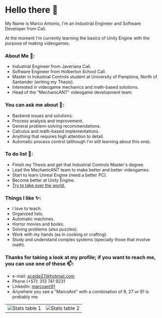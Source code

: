 ﻿# Hello there 👋

My Name is Marco Antonio, I'm an Industrial Engineer and Software Developer from Cali. 

At the moment I'm currently learning the basics of Unity Engine with the purpose of making videogames.

### About Me 🤔:

* Industrial Engineer from Javeriana Cali.
* Software Engineer from Holberton School Cali.
* Master in Industrial Controls student at University of Pamplona, North of Santander (writing my Thesis).
* Interested in videogame mechanics and math-based solutions.
* Head of the "MechanicANT" videogame development team.

### You can ask me about 💬:

* Backend issues and solutions.
* Process analysis and improvement.
* General problem-solving recommendations.
* Calculus and math-based implementations.
* Anything that requires high attention to detail.
* Automatic process control (although I'm still learning about this one).

### To do list 🌱:

* Finish my Thesis and get that Industrial Controls Master's degree.
* Lead the MechanicANT team to make better and better videogames.
* Start to learn Unreal Engine (need a better PC).
* Become better at Unity Engine.
* [Try to take over the world.](https://www.youtube.com/watch?v=2B3slX6-_20)
    
### Things I like ✨:

* I love to teach.
* Organized lists.
* Automatic machines.
* Horror movies and books.
* Solving problems (also puzzles).
* Work with my hands (as in cooking or crafting).
* Study and understand complex systems (specially those that involve math).
    

### Thanks for taking a look at my profile; if you want to reach me, you can use one of these 📫:

* e-mail: acalde27@hotmail.com
* Phone (+57): 313 741 9231
* LinkedIn: [marcoant91](https://www.linkedin.com/in/marcoant91/)
* Anywhere you see a "MarcoAnt" with a combination of 9, 27 or 91 is probably me.

<table align="center">
    <tr>
        <td><img src="https://github-readme-stats.vercel.app/api?username=MarcoANT9b&hide=issues&show_icons=true&theme=algolia" alt="Stats table 1"></td>
        <td><img src="https://github-readme-stats.vercel.app/api/top-langs/?username=MarcoANT9&layout=compact&theme=algolia" alt="Stats table 2"></td>
    </tr>
</table>

<!--
**MarcoANT9/marcoANT9** is a ✨ _special_ ✨ repository because its `README.md` (this file) appears on your GitHub profile.

Here are some ideas to get you started:

- 🔭 I’m currently working on ...
- 🌱 I’m currently learning ...
- 👯 I’m looking to collaborate on ...
- 🤔 I’m looking for help with ...
- 💬 Ask me about ...
- 📫 How to reach me: ...
- 😄 Pronouns: ...
- ⚡ Fun fact: ...
-->

